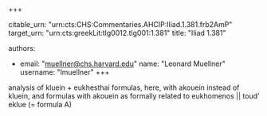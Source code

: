 +++


citable_urn: "urn:cts:CHS:Commentaries.AHCIP:Iliad.1.381.frb2AmP"
target_urn: "urn:cts:greekLit:tlg0012.tlg001:1.381"
title: "Iliad 1.381"

authors:
- email: "muellner@chs.harvard.edu"
  name: "Leonard Muellner"
  username: "lmuellner"
+++

<p>analysis of kluein + eukhesthai formulas, here, with akouein instead of kluein, and formulas with akouein as formally related to eukhomenos || toud’ eklue (= formula A)</p>